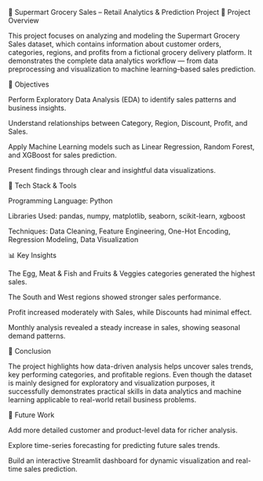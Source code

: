 🛒 Supermart Grocery Sales – Retail Analytics & Prediction Project
📌 Project Overview

This project focuses on analyzing and modeling the Supermart Grocery Sales dataset, which contains information about customer orders, categories, regions, and profits from a fictional grocery delivery platform.
It demonstrates the complete data analytics workflow — from data preprocessing and visualization to machine learning–based sales prediction.

🧠 Objectives

Perform Exploratory Data Analysis (EDA) to identify sales patterns and business insights.

Understand relationships between Category, Region, Discount, Profit, and Sales.

Apply Machine Learning models such as Linear Regression, Random Forest, and XGBoost for sales prediction.

Present findings through clear and insightful data visualizations.

🧩 Tech Stack & Tools

Programming Language: Python

Libraries Used: pandas, numpy, matplotlib, seaborn, scikit-learn, xgboost

Techniques: Data Cleaning, Feature Engineering, One-Hot Encoding, Regression Modeling, Data Visualization

📊 Key Insights

The Egg, Meat & Fish and Fruits & Veggies categories generated the highest sales.

The South and West regions showed stronger sales performance.

Profit increased moderately with Sales, while Discounts had minimal effect.

Monthly analysis revealed a steady increase in sales, showing seasonal demand patterns.

🏁 Conclusion

The project highlights how data-driven analysis helps uncover sales trends, key performing categories, and profitable regions.
Even though the dataset is mainly designed for exploratory and visualization purposes, it successfully demonstrates practical skills in data analytics and machine learning applicable to real-world retail business problems.

🚀 Future Work

Add more detailed customer and product-level data for richer analysis.

Explore time-series forecasting for predicting future sales trends.

Build an interactive Streamlit dashboard for dynamic visualization and real-time sales prediction.
